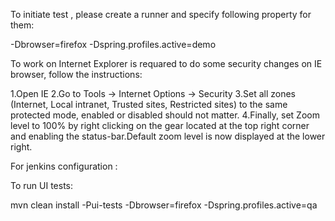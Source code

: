 To initiate test , please create a runner and specify following property for them:


-Dbrowser=firefox -Dspring.profiles.active=demo


To work on Internet Explorer is requared to do some security changes on IE browser, follow the instructions:

1.Open IE
2.Go to Tools -> Internet Options -> Security
3.Set all zones (Internet, Local intranet, Trusted sites, Restricted sites) to the same protected mode, enabled or disabled should not matter.
4.Finally, set Zoom level to 100% by right clicking on the gear located at the top right corner and enabling the status-bar.Default zoom level is now displayed at the lower right.


For jenkins configuration :

To run UI tests:

mvn clean install -Pui-tests -Dbrowser=firefox -Dspring.profiles.active=qa 
